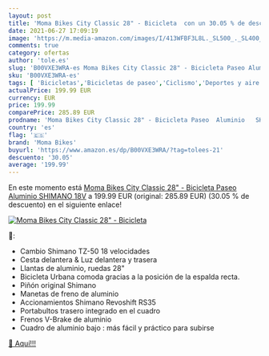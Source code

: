 ```yaml
---
layout: post
title: 'Moma Bikes City Classic 28" - Bicicleta  con un 30.05 % de descuento'
date: 2021-06-27 17:09:19
image: 'https://m.media-amazon.com/images/I/413WFBF3L8L._SL500_._SL400_.jpg'
comments: true
category: ofertas
author: 'tole.es'
slug: 'B00VXE3WRA-es Moma Bikes City Classic 28" - Bicicleta Paseo Aluminio...'
sku: 'B00VXE3WRA-es'
tags: [ 'Bicicletas','Bicicletas de paseo','Ciclismo','Deportes y aire libre','Ropa y equipo para deportes','bicicleta','moma bikes', ]
actualPrice: 199.99 EUR
currency: EUR
price: 199.99
comparePrice: 285.89 EUR
prodname: 'Moma Bikes City Classic 28" - Bicicleta Paseo  Aluminio   SHIMANO 18V'
country: 'es'
flag: '🇪🇸'
brand: 'Moma Bikes'
buyurl: 'https://www.amazon.es/dp/B00VXE3WRA/?tag=tolees-21'
descuento: '30.05'
average: '199.99'
---
```


En este momento está [Moma Bikes City Classic 28" - Bicicleta Paseo  Aluminio   SHIMANO 18V](https://www.amazon.es/dp/B00VXE3WRA/?tag=tolees-21) a 199.99 EUR (original: 285.89 EUR) (30.05 %  de descuento) en el siguiente enlace!

[![Moma Bikes City Classic 28" - Bicicleta ](https://m.media-amazon.com/images/I/413WFBF3L8L._SL500_._SL400_.jpg)](https://www.amazon.es/dp/B00VXE3WRA/?tag=tolees-21)

🔎:

- Cambio Shimano TZ-50 18 velocidades
- Cesta delantera & Luz delantera y trasera
- Llantas de aluminio, ruedas 28"
- Bicicleta Urbana comoda gracias a la posición de la espalda recta.
- Piñón original Shimano
- Manetas de freno de aluminio
- Accionamientos Shimano Revoshift RS35
- Portabultos trasero integrado en el cuadro
- Frenos V-Brake de aluminio
- Cuadro de aluminio bajo : más fácil y práctico para subirse

[🛒 Aquí!!!](https://www.amazon.es/dp/B00VXE3WRA/?tag=tolees-21)
